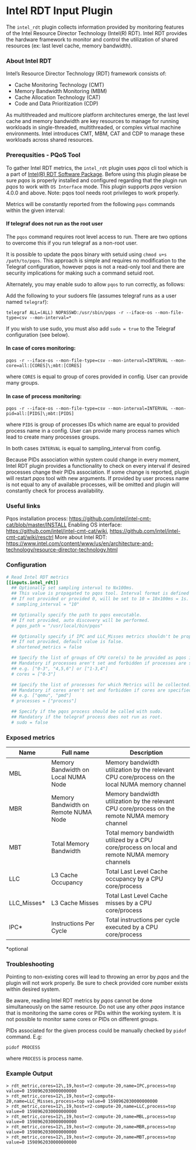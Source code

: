 # Intel RDT Input Plugin
The `intel_rdt` plugin collects information provided by monitoring features of
the Intel Resource Director Technology (Intel(R) RDT). Intel RDT provides the hardware framework to monitor
and control the utilization of shared resources (ex: last level cache, memory bandwidth).

### About Intel RDT
Intel’s Resource Director Technology (RDT) framework consists of:
- Cache Monitoring Technology (CMT)
- Memory Bandwidth Monitoring (MBM)
- Cache Allocation Technology (CAT)
- Code and Data Prioritization (CDP)

As multithreaded and multicore platform architectures emerge, the last level cache and
memory bandwidth are key resources to manage for running workloads in single-threaded,
multithreaded, or complex virtual machine environments. Intel introduces CMT, MBM, CAT
and CDP to manage these workloads across shared resources.

### Prerequsities - PQoS Tool
To gather Intel RDT metrics, the `intel_rdt` plugin uses _pqos_ cli tool which is a
part of [Intel(R) RDT Software Package](https://github.com/intel/intel-cmt-cat).
Before using this plugin please be sure _pqos_ is properly installed and configured regarding that the plugin
run _pqos_ to work with `OS Interface` mode. This plugin supports _pqos_ version 4.0.0 and above.
Note: pqos tool needs root privileges to work properly.

Metrics will be constantly reported from the following `pqos` commands within the given interval:

#### If telegraf does not run as the root user

The `pqos` command requires root level access to run.  There are two options to
overcome this if you run telegraf as a non-root user.

It is possible to update the pqos binary with setuid using `chmod u+s
/path/to/pqos`.  This approach is simple and requires no modification to the
Telegraf configuration, however pqos is not a read-only tool and there are
security implications for making such a command setuid root.

Alternately, you may enable sudo to allow `pqos` to run correctly, as follows:

Add the following to your sudoers file (assumes telegraf runs as a user named `telegraf`):

```
telegraf ALL=(ALL) NOPASSWD:/usr/sbin/pqos -r --iface-os --mon-file-type=csv --mon-interval=*
```

If you wish to use sudo, you must also add `sudo = true` to the Telegraf
configuration (see below).

#### In case of cores monitoring:
```
pqos -r --iface-os --mon-file-type=csv --mon-interval=INTERVAL --mon-core=all:[CORES]\;mbt:[CORES]
```
where `CORES` is equal to group of cores provided in config. User can provide many groups.

#### In case of process monitoring:
```
pqos -r --iface-os --mon-file-type=csv --mon-interval=INTERVAL --mon-pid=all:[PIDS]\;mbt:[PIDS]
```
where `PIDS` is group of processes IDs which name are equal to provided process name in a config.
User can provide many process names which lead to create many processes groups.

In both cases `INTERVAL` is equal to sampling_interval from config.

Because PIDs association within system could change in every moment, Intel RDT plugin provides a
functionality to check on every interval if desired processes change their PIDs association.
If some change is reported, plugin will restart _pqos_ tool with new arguments. If provided by user
process name is not equal to any of available processes, will be omitted and plugin will constantly
check for process availability.

### Useful links
Pqos installation process: https://github.com/intel/intel-cmt-cat/blob/master/INSTALL
Enabling OS interface: https://github.com/intel/intel-cmt-cat/wiki, https://github.com/intel/intel-cmt-cat/wiki/resctrl
More about Intel RDT: https://www.intel.com/content/www/us/en/architecture-and-technology/resource-director-technology.html

### Configuration
```toml
# Read Intel RDT metrics
[[inputs.intel_rdt]]
  ## Optionally set sampling interval to Nx100ms.
  ## This value is propagated to pqos tool. Interval format is defined by pqos itself.
  ## If not provided or provided 0, will be set to 10 = 10x100ms = 1s.
  # sampling_interval = "10"

  ## Optionally specify the path to pqos executable.
  ## If not provided, auto discovery will be performed.
  # pqos_path = "/usr/local/bin/pqos"

  ## Optionally specify if IPC and LLC_Misses metrics shouldn't be propagated.
  ## If not provided, default value is false.
  # shortened_metrics = false

  ## Specify the list of groups of CPU core(s) to be provided as pqos input.
  ## Mandatory if processes aren't set and forbidden if processes are specified.
  ## e.g. ["0-3", "4,5,6"] or ["1-3,4"]
  # cores = ["0-3"]

  ## Specify the list of processes for which Metrics will be collected.
  ## Mandatory if cores aren't set and forbidden if cores are specified.
  ## e.g. ["qemu", "pmd"]
  # processes = ["process"]

  ## Specify if the pqos process should be called with sudo.
  ## Mandatory if the telegraf process does not run as root.
  # sudo = false
```

### Exposed metrics
| Name          | Full name                                     | Description |
|---------------|-----------------------------------------------|-------------|
| MBL           | Memory Bandwidth on Local NUMA Node  |     Memory bandwidth utilization by the relevant CPU core/process on the local NUMA memory channel        |
| MBR           | Memory Bandwidth on Remote NUMA Node |     Memory bandwidth utilization by the relevant CPU core/process on the remote NUMA memory channel        |
| MBT           | Total Memory Bandwidth               |     Total memory bandwidth utilized by a CPU core/process on local and remote NUMA memory channels        |
| LLC           | L3 Cache Occupancy                   |     Total Last Level Cache occupancy by a CPU core/process         |
| LLC_Misses*    | L3 Cache Misses                      |    Total Last Level Cache misses by a CPU core/process       |
| IPC*           | Instructions Per Cycle               |     Total instructions per cycle executed by a CPU core/process        |

*optional

### Troubleshooting
Pointing to non-existing cores will lead to throwing an error by _pqos_ and the plugin will not work properly.
Be sure to check provided core number exists within desired system.

Be aware, reading Intel RDT metrics by _pqos_ cannot be done simultaneously on the same resource.
Do not use any other _pqos_ instance that is monitoring the same cores or PIDs within the working system.
It is not possible to monitor same cores or PIDs on different groups.

PIDs associated for the given process could be manually checked by `pidof` command. E.g:
```
pidof PROCESS
```
where `PROCESS` is process name.

### Example Output
```
> rdt_metric,cores=12\,19,host=r2-compute-20,name=IPC,process=top value=0 1598962030000000000
> rdt_metric,cores=12\,19,host=r2-compute-20,name=LLC_Misses,process=top value=0 1598962030000000000
> rdt_metric,cores=12\,19,host=r2-compute-20,name=LLC,process=top value=0 1598962030000000000
> rdt_metric,cores=12\,19,host=r2-compute-20,name=MBL,process=top value=0 1598962030000000000
> rdt_metric,cores=12\,19,host=r2-compute-20,name=MBR,process=top value=0 1598962030000000000
> rdt_metric,cores=12\,19,host=r2-compute-20,name=MBT,process=top value=0 1598962030000000000
```
